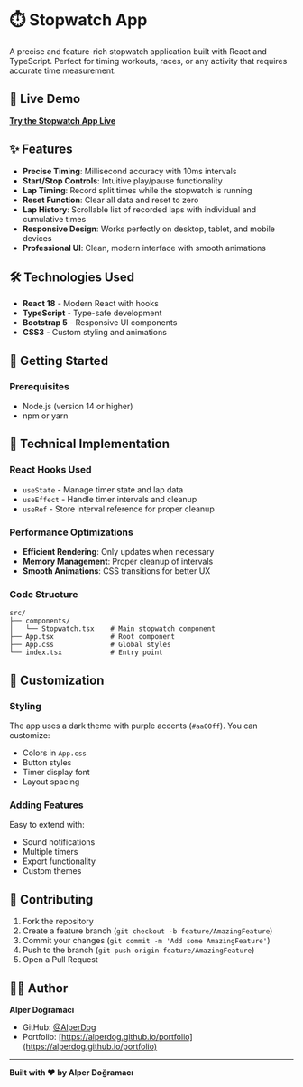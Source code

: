 # ⏱️ Stopwatch App

A precise and feature-rich stopwatch application built with React and TypeScript. Perfect for timing workouts, races, or any activity that requires accurate time measurement.

## 🚀 Live Demo

**[Try the Stopwatch App Live](https://alperdog.github.io/stopwatch-app)**

## ✨ Features

- **Precise Timing**: Millisecond accuracy with 10ms intervals
- **Start/Stop Controls**: Intuitive play/pause functionality
- **Lap Timing**: Record split times while the stopwatch is running
- **Reset Function**: Clear all data and reset to zero
- **Lap History**: Scrollable list of recorded laps with individual and cumulative times
- **Responsive Design**: Works perfectly on desktop, tablet, and mobile devices
- **Professional UI**: Clean, modern interface with smooth animations

## 🛠️ Technologies Used

- **React 18** - Modern React with hooks
- **TypeScript** - Type-safe development
- **Bootstrap 5** - Responsive UI components
- **CSS3** - Custom styling and animations

## 🚀 Getting Started

### Prerequisites

- Node.js (version 14 or higher)
- npm or yarn

## 🔧 Technical Implementation

### React Hooks Used

- `useState` - Manage timer state and lap data
- `useEffect` - Handle timer intervals and cleanup
- `useRef` - Store interval reference for proper cleanup

### Performance Optimizations

- **Efficient Rendering**: Only updates when necessary
- **Memory Management**: Proper cleanup of intervals
- **Smooth Animations**: CSS transitions for better UX

### Code Structure

```
src/
├── components/
│   └── Stopwatch.tsx    # Main stopwatch component
├── App.tsx              # Root component
├── App.css              # Global styles
└── index.tsx            # Entry point
```

## 🎨 Customization

### Styling

The app uses a dark theme with purple accents (`#aa00ff`). You can customize:

- Colors in `App.css`
- Button styles
- Timer display font
- Layout spacing

### Adding Features

Easy to extend with:

- Sound notifications
- Multiple timers
- Export functionality
- Custom themes

## 🤝 Contributing

1. Fork the repository
2. Create a feature branch (`git checkout -b feature/AmazingFeature`)
3. Commit your changes (`git commit -m 'Add some AmazingFeature'`)
4. Push to the branch (`git push origin feature/AmazingFeature`)
5. Open a Pull Request

## 👨‍💻 Author

**Alper Doğramacı**

- GitHub: [@AlperDog](https://github.com/AlperDog)
- Portfolio: [https://alperdog.github.io/portfolio](https://alperdog.github.io/portfolio)

---

**Built with ❤️ by Alper Doğramacı**
